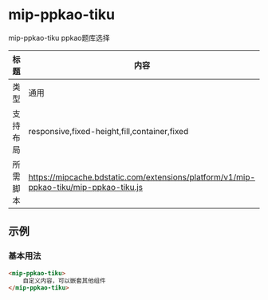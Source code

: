 # mip-ppkao-tiku

mip-ppkao-tiku ppkao题库选择

标题|内容
----|----
类型|通用
支持布局|responsive,fixed-height,fill,container,fixed
所需脚本|https://mipcache.bdstatic.com/extensions/platform/v1/mip-ppkao-tiku/mip-ppkao-tiku.js

## 示例

### 基本用法
```html
<mip-ppkao-tiku>
    自定义内容，可以嵌套其他组件
</mip-ppkao-tiku>
```


